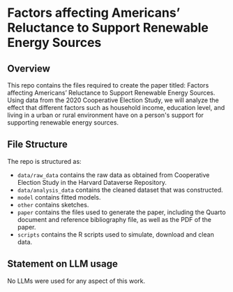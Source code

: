 # Factors affecting Americans’ Reluctance to Support Renewable Energy Sources

## Overview
This repo contains the files required to create the paper titled: Factors affecting Americans’ Reluctance to Support Renewable Energy Sources. Using data from the 2020 Cooperative Election Study, we will analyze the effect that different factors such as household income, education level, and living in a urban or rural environment have on a person's support for supporting renewable energy sources.

## File Structure

The repo is structured as:

-   `data/raw_data` contains the raw data as obtained from Cooperative Election Study in the Harvard Dataverse Repository.
-   `data/analysis_data` contains the cleaned dataset that was constructed.
-   `model` contains fitted models. 
-   `other` contains sketches.
-   `paper` contains the files used to generate the paper, including the Quarto document and reference bibliography file, as well as the PDF of the paper. 
-   `scripts` contains the R scripts used to simulate, download and clean data.

## Statement on LLM usage

No LLMs were used for any aspect of this work.
